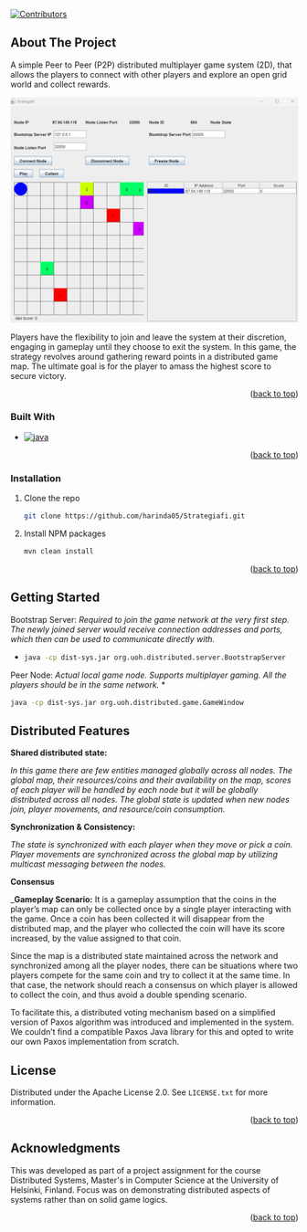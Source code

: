 <!-- Improved compatibility of back to top link: See: https://github.com/othneildrew/Best-README-Template/pull/73 -->
<a name="readme-top"></a>
<!--
*** Thanks for checking out the Best-README-Template. If you have a suggestion
*** that would make this better, please fork the repo and create a pull request
*** or simply open an issue with the tag "enhancement".
*** Don't forget to give the project a star!
*** Thanks again! Now go create something AMAZING! :D
-->



<!-- PROJECT SHIELDS -->
<!--
*** I'm using markdown "reference style" links for readability.
*** Reference links are enclosed in brackets [ ] instead of parentheses ( ).
*** See the bottom of this document for the declaration of the reference variables
*** for contributors-url, forks-url, etc. This is an optional, concise syntax you may use.
*** https://www.markdownguide.org/basic-syntax/#reference-style-links
-->
[![Contributors][contributors-shield]][contributors-url]

<!-- ABOUT THE PROJECT -->
## About The Project

A simple Peer to Peer (P2P) distributed multiplayer game system (2D), that allows the players to
connect with other players and explore an open grid world and collect rewards.

[![Product Name Screen Shot][product-screenshot]](https://example.com)

Players have the flexibility to join and leave the system at their discretion, engaging in gameplay until they choose
to exit the system. In this game, the strategy revolves around gathering reward points in a
distributed game map. The ultimate goal is for the player to amass the highest score to secure
victory.

<p align="right">(<a href="#readme-top">back to top</a>)</p>

### Built With

* [![java][java]][Java-url]

<p align="right">(<a href="#readme-top">back to top</a>)</p>


### Installation

1. Clone the repo
   ```sh
   git clone https://github.com/harinda05/Strategiafi.git
   ```
   
2. Install NPM packages
   ```sh
   mvn clean install
   ```

<p align="right">(<a href="#readme-top">back to top</a>)</p>

<!-- GETTING STARTED -->
## Getting Started

Bootstrap Server: _Required to join the game network at the very first step. The newly joined
server would receive connection addresses and ports, which then can be used to communicate directly
with._

* 
  ```sh
  java -cp dist-sys.jar org.uoh.distributed.server.BootstrapServer
  ```
Peer Node: _Actual local game node. Supports multiplayer gaming. All the players
should be in the same network._
* 
  ```sh
  java -cp dist-sys.jar org.uoh.distributed.game.GameWindow
   ```

<!-- USAGE EXAMPLES -->
## Distributed Features

**Shared distributed state:**

_In this game there are few entities managed globally across all nodes. The global map, their
resources/coins and their availability on the map, scores of each player will be handled by each node but it will be
globally distributed across all nodes. The global state is updated when new nodes join,
player movements, and resource/coin consumption._

**Synchronization & Consistency:**

_The state is synchronized with each player when they move or pick a coin. Player movements 
are synchronized across the global map by utilizing multicast messaging between the nodes._

**Consensus**

_**Gameplay Scenario:** It is a gameplay assumption that the coins in the player’s map can only be
collected once by a single player interacting with the game. Once a coin has been collected it will
disappear from the distributed map, and the player who collected the coin will have its score
increased, by the value assigned to that coin.

Since the map is a distributed state maintained across the network and synchronized among all
the player nodes, there can be situations where two players compete for the same coin and try to
collect it at the same time. In that case, the network should reach a consensus on which player is
allowed to collect the coin, and thus avoid a double spending scenario.

To facilitate this, a distributed voting mechanism based on a simplified version of Paxos
algorithm was introduced and implemented in the system. We couldn’t find a
compatible Paxos Java library for this and opted to write our own Paxos implementation from
scratch.




<!-- LICENSE -->
## License

Distributed under the Apache License 2.0. See `LICENSE.txt` for more information.

<p align="right">(<a href="#readme-top">back to top</a>)</p>



<!-- ACKNOWLEDGMENTS -->
## Acknowledgments

This was developed as part of a project assignment for the course Distributed Systems, Master's in Computer
Science at the University of Helsinki, Finland. Focus was on demonstrating distributed aspects of systems rather
than on solid game logics.

<p align="right">(<a href="#readme-top">back to top</a>)</p>



<!-- MARKDOWN LINKS & IMAGES -->
<!-- https://www.markdownguide.org/basic-syntax/#reference-style-links -->
[contributors-shield]: https://img.shields.io/badge/contributers-blue
[contributors-url]: https://github.com/harinda05/Strategiafi/graphs/contributors
[product-screenshot]: images/gamewindow.png
[java]: https://img.shields.io/badge/Java-ED8B00?style=for-the-badge&logo=openjdk&logoColor=white
[Java-url]: https://www.java.com/en/